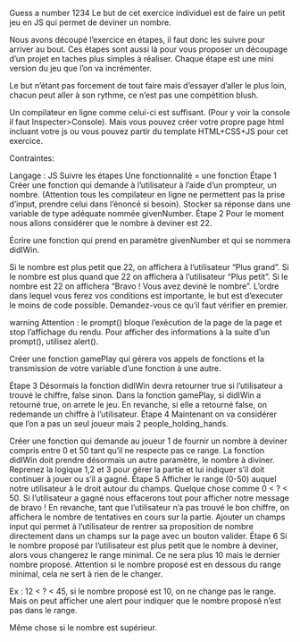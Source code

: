 Guess a number 1234
Le but de cet exercice individuel est de faire un petit jeu en JS qui permet de deviner un nombre.

Nous avons découpé l’exercice en étapes, il faut donc les suivre pour arriver au bout. Ces étapes sont aussi là pour vous proposer un découpage d’un projet en taches plus simples à réaliser. Chaque étape est une mini version du jeu que l’on va incrémenter.

Le but n’étant pas forcement de tout faire mais d’essayer d’aller le plus loin, chacun peut aller à son rythme, ce n’est pas une compétition blush.

Un compilateur en ligne comme celui-ci est suffisant. (Pour y voir la console il faut Inspecter>Console). Mais vous pouvez créer votre propre page html incluant votre js ou vous pouvez partir du template HTML+CSS+JS pour cet exercice.

Contraintes:

Langage : JS
Suivre les étapes
Une fonctionnalité = une fonction
Étape 1
Créer une fonction qui demande à l’utilisateur à l’aide d’un prompteur, un nombre. (Attention tous les compilateur en ligne ne permettent pas la prise d’input, prendre celui dans l’énoncé si besoin).
Stocker sa réponse dans une variable de type adéquate nommée givenNumber.
Étape 2
Pour le moment nous allons considérer que le nombre à deviner est 22.

Écrire une fonction qui prend en paramètre givenNumber et qui se nommera didIWin.

Si le nombre est plus petit que 22, on affichera à l’utilisateur “Plus grand”.
Si le nombre est plus quand que 22 on affichera à l’utilisateur “Plus petit”.
Si le nombre est 22 on affichera “Bravo ! Vous avez deviné le nombre”.
L’ordre dans lequel vous ferez vos conditions est importante, le but est d’executer le moins de code possible. Demandez-vous ce qu’il faut vérifier en premier.

warning Attention : le prompt() bloque l’exécution de la page de la page et stop l’affichage du rendu. Pour afficher des informations à la suite d’un prompt(), utilisez alert().

Créer une fonction gamePlay qui gérera vos appels de fonctions et la transmission de votre variable d’une fonction à une autre.

Étape 3
Désormais la fonction didIWin devra retourner true si l’utilisateur a trouvé le chiffre, false sinon.
Dans la fonction gamePlay, si didIWin a retourné true, on arrete le jeu. En revanche, si elle a retourné false, on redemande un chiffre à l’utilisateur.
Étape 4
Maintenant on va considérer que l’on a pas un seul joueur mais 2 people_holding_hands.

Créer une fonction qui demande au joueur 1 de fournir un nombre à deviner compris entre 0 et 50 tant qu’il ne respecte pas ce range.
La fonction didIWin doit prendre désormais un autre paramètre, le nombre à diviner.
Reprenez la logique 1,2 et 3 pour gérer la partie et lui indiquer s’il doit continuer à jouer ou s’il a gagné.
Étape 5
Afficher le range (0-50) auquel notre utilisateur à le droit autour du champs. Quelque chose comme 0 < ? < 50.
Si l’utilisateur a gagné nous effacerons tout pour afficher notre message de bravo !
En revanche, tant que l’utilisateur n’a pas trouvé le bon chiffre, on affichera le nombre de tentatives en cours sur la partie.
Ajouter un champs input qui permet à l’utilisateur de rentrer sa proposition de nombre directement dans un champs sur la page avec un bouton valider.
Étape 6
Si le nombre proposé par l’utilisateur est plus petit que le nombre à deviner, alors vous changerez le range minimal. Ce ne sera plus 10 mais le dernier nombre proposé. Attention si le nombre proposé est en dessous du range minimal, cela ne sert à rien de le changer.

Ex : 12 < ? < 45, si le nombre proposé est 10, on ne change pas le range. Mais on peut afficher une alert pour indiquer que le nombre proposé n’est pas dans le range.

Même chose si le nombre est supérieur.